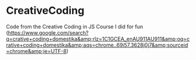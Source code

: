 # CreativeCoding
Code from the Creative Coding in JS Course I did for fun (https://www.google.com/search?q=crative+coding+domestika&amp;rlz=1C1GCEA_enAU911AU911&amp;oq=crative+coding+domestika&amp;aqs=chrome..69i57.3628j0j7&amp;sourceid=chrome&amp;ie=UTF-8)
